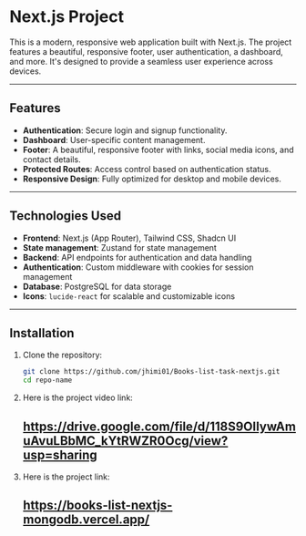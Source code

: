 # Next.js Project

This is a modern, responsive web application built with Next.js. The project features a beautiful, responsive footer, user authentication, a dashboard, and more. It's designed to provide a seamless user experience across devices.

---

## Features

- **Authentication**: Secure login and signup functionality.
- **Dashboard**: User-specific content management.
- **Footer**: A beautiful, responsive footer with links, social media icons, and contact details.
- **Protected Routes**: Access control based on authentication status.
- **Responsive Design**: Fully optimized for desktop and mobile devices.

---

## Technologies Used

- **Frontend**: Next.js (App Router), Tailwind CSS, Shadcn UI
- **State management**: Zustand for state management
- **Backend**: API endpoints for authentication and data handling
- **Authentication**: Custom middleware with cookies for session management
- **Database**: PostgreSQL for data storage
- **Icons**: `lucide-react` for scalable and customizable icons

---

## Installation

1. Clone the repository:
   ```bash
   git clone https://github.com/jhimi01/Books-list-task-nextjs.git
   cd repo-name

2. Here is the project video link:
   ## https://drive.google.com/file/d/118S9OIIywAmuAvuLBbMC_kYtRWZR0Ocg/view?usp=sharing

3. Here is the project link: 
   ## https://books-list-nextjs-mongodb.vercel.app/
